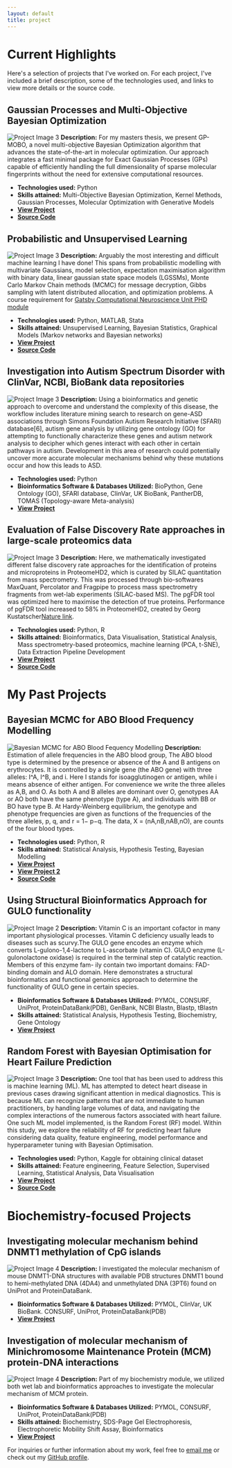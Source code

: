 ```yaml
---
layout: default
title: project
---
```


# Current Highlights
Here's a selection of projects that I've worked on. For each project, I've included a brief description, some of the technologies used, and links to view more details or the source code.

## Gaussian Processes and Multi-Objective Bayesian Optimization 
![Project Image 3](GP-MOBO.png)
**Description:** For my masters thesis, we present GP-MOBO, a novel multi-objective Bayesian Optimization algorithm that 
advances the state-of-the-art in molecular optimization. Our approach integrates a fast minimal package for Exact Gaussian Processes (GPs) capable of efficiently handling the full dimensionality of sparse molecular fingerprints without the need for extensive computational resources.
- **Technologies used:** Python
- **Skills attained:** Multi-Objective Bayesian Optimization, Kernel Methods, Gaussian Processes, Molecular Optimization with Generative Models
- **[View Project](/documents/23205123_GP_MOBO.pdf)**
- **[Source Code](https://github.com/anabelyong/GP-MOBO)**

## Probabilistic and Unsupervised Learning 
![Project Image 3](PUSL.png)
**Description:** Arguably the most interesting and difficult machine learning I have done! This spans from probabilistic modelling with multivariate Gaussians, model selection, expectation maximisation algorithm with binary data, linear gaussian state space models (LGSSMs), Monte Carlo Markov Chain methods (MCMC) for message decryption, Gibbs sampling with latent distributed allocation, and optimization problems. A course requirement for [Gatsby Computational Neuroscience Unit PHD module](https://www.ucl.ac.uk/gatsby/gatsby-computational-neuroscience-unit)
- **Technologies used:** Python, MATLAB, Stata
- **Skills attained:** Unsupervised Learning, Bayesian Statistics, Graphical Models (Markov networks and Bayesian networks) 
- **[View Project](/documents/PUSL_23205123.pdf)**
- **[Source Code](https://github.com/anabelyong/probabilistic-unsupervised-learning)**

## Investigation into Autism Spectrum Disorder with ClinVar, NCBI, BioBank data repositories
![Project Image 3](ASD.png)
**Description:** Using a bioinformatics and genetic approach to overcome and understand the complexity of this disease, the workflow includes literature mining search to research on gene-ASD associations through Simons Foundation Autism Research Initiative (SFARI) database[6], autism gene analysis by utilizing gene ontology (GO) for attempting to functionally characterize these genes and autism network analysis to decipher which genes interact with each other in certain pathways in autism. Development in this area of research could potentially uncover more accurate molecular mechanisms behind why these mutations occur and how this leads to ASD.
- **Technologies used:** Python
- **Bioinformatics Software & Databases Utilized:** BioPython, Gene Ontology (GO), SFARI database, ClinVar, UK BioBank, PantherDB, TOMAS (Topology-aware Meta-analysis)
- **[View Project](ASD_investigation.pdf)**

## Evaluation of False Discovery Rate approaches in large-scale proteomics data
![Project Image 3](ProteomeHD2.png)
**Description:** Here, we mathematically investigated different false discovery rate approaches for the identification of proteins and microproteins in ProteomeHD2, which is curated by SILAC quantitation from mass spectrometry. This was processed through bio-softwares MaxQuant, Percolator and Fragpipe to process mass spectrometry fragments from wet-lab experiments (SILAC-based MS). The pgFDR tool was optimized here to maximise the detection of true proteins. Performance of pgFDR tool increased to 58% in ProteomeHD2, created by Georg Kustatscher[Nature link](https://www.nature.com/articles/s41587-019-0298-5).
- **Technologies used:** Python, R
- **Skills attained:** Bioinformatics, Data Visualisation, Statistical Analysis, Mass spectrometry-based proteomics, machine learning (PCA, t-SNE), Data Extraction Pipeline Development
- **[View Project](/documents/dissertation.pdf)**
- **[Source Code](https://github.com/anabelyong/FDREvaluationProteomeHD2)**
  
# My Past Projects
## Bayesian MCMC for ABO Blood Frequency Modelling
![Bayesian MCMC for ABO Blood Fequency Modelling](ABOBlood.png)
**Description:** Estimation of allele frequencies in the ABO blood group, The ABO blood type is determined by the presence or absence of the A and B antigens on erythrocytes. It is controlled by a single gene (the ABO gene) with three alleles: I^A, I^B, and i. Here I stands for isoagglutinogen or antigen, while i means absence of either antigen. For convenience we write the three alleles as A,B, and O. As both A and B alleles are dominant over O, genotypes AA or AO both have the same phenotype (type A), and individuals with BB
or BO have type B. At Hardy-Weinberg equilibrium, the genotype and phenotype frequencies are given as functions of the frequencies of the three alleles, p, q, and r = 1− p−q. The data, X = (nA,nB,nAB,nO), are counts of the four blood types. 
- **Technologies used:** Python, R
- **Skills attained:** Statistical Analysis, Hypothesis Testing, Bayesian Modelling
- **[View Project](/documents/GeneCountingAlgorithmReport.pdf)**
- **[View Project 2](/documents/ABO-ML-MCMC.pdf)**
- **[Source Code](https://github.com/anabelyong/Monte-Carlo-Markov-Chain-methods)**

## Using Structural Bioinformatics Approach for GULO functionality
![Project Image 2](GULO_GENE.png)
**Description:** Vitamin C is an important cofactor in many important physiological processes. Vitamin C deficiency usually leads to diseases such as scurvy.The GULO gene encodes an enzyme which converts L-gulono-1,4-lactone to L-ascorbate (vitamin C). GULO enzyme (L-gulonolactone oxidase) is required in the terminal step of catalytic reaction. Members of this enzyme fam- ily contain two important domains: FAD-binding domain and ALO domain. Here demonstrates a structural bioinformatics and functional genomics approach to determine the functionality of GULO gene in certain species.
- **Bioinformatics Software & Databases Utilized:** PYMOL, CONSURF, UniProt, ProteinDataBank(PDB), GenBank, NCBI Blastn, Blastp, tBlastn
- **Skills attained:** Statistical Analysis, Hypothesis Testing, Biochemistry, Gene Ontology
- **[View Project](/documents/GULO_Bioinformatics.pdf)**

## Random Forest with Bayesian Optimisation for Heart Failure Prediction 
![Project Image 3](heartpred.png)
**Description:** One tool that has been used to address this is machine learning (ML). ML has attempted to detect heart disease in previous cases drawing significant attention in medical diagnostics. This is because ML can recognize patterns that are not immediate to human practitioners, by handling large volumes of data, and navigating the complex interactions of the numerous factors associated with heart failure. One such ML model implemented, is the Random Forest (RF) model. Within this study, we explore the reliability of RF for predicting heart failure considering data quality, feature engineering, model performance and hyperparameter tuning with Bayesian Optimisation.
- **Technologies used:** Python, Kaggle for obtaining clinical dataset
- **Skills attained:** Feature engineering, Feature Selection, Supervised Learning, Statistical Analysis, Data Visualisation
- **[View Project](/documents/AI4BH_CW1_23205123.pdf)**
- **[Source Code](https://github.com/anabelyong/AI4BH)**

# Biochemistry-focused Projects
## Investigating molecular mechanism behind DNMT1 methylation of CpG islands
![Project Image 4](DNMT1.png)
**Description:** I investigated the molecular mechanism of mouse DNMT1-DNA structures with available PDB structures DNMT1 bound to hemi-methylated DNA (4DA4) and unmethylated DNA (3PT6) found on UniProt and ProteinDataBank. 
- **Bioinformatics Software & Databases Utilized:** PYMOL, ClinVar, UK BioBank. CONSURF, UniProt, ProteinDataBank(PDB)
- **[View Project](/documents/Structural_Bioinformatics_Project1.pdf)**

## Investigation of molecular mechanism of Minichromosome Maintenance Protein (MCM) protein-DNA interactions 
![Project Image 4](MCM_protein.png)
**Description:** Part of my biochemistry module, we utilized both wet lab and bioinformatics approaches to investigate the molecular mechanism of MCM protein. 
- **Bioinformatics Software & Databases Utilized:** PYMOL, CONSURF, UniProt, ProteinDataBank(PDB)
- **Skills attained:** Biochemistry, SDS-Page Gel Electrophoresis, Electrophoretic Mobility Shift Assay, Bioinformatics
- **[View Project](/documents/MCM_Protein_Project.pdf)**

For inquiries or further information about my work, feel free to [email me](mailto:ucabyon@ucl.ac.uk) or check out my [GitHub profile](https://github.com/anabelyong).
